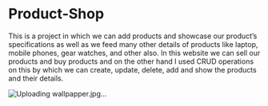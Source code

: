 # Product-Shop
This is a project in which we can add products and showcase our product’s specifications as well as we feed many other details of products like laptop, mobile phones, gear watches, and other also. In this website we can sell our products and buy products and on the other hand I used CRUD operations on this by which we can create, update, delete, add and show the products and their details.

![Uploading wallpapper.jpg…]()
